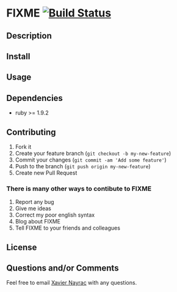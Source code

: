 FIXME [![Build Status](https://travis-ci.org/lkdjiin/FIXME.png)](https://travis-ci.org/lkdjiin/FIXME)
================


Description
-----------


Install
-------------------------


Usage
--------------------------



Dependencies
--------------------------

  * ruby >= 1.9.2

Contributing
-------------------------

1. Fork it
2. Create your feature branch (`git checkout -b my-new-feature`)
3. Commit your changes (`git commit -am 'Add some feature'`)
4. Push to the branch (`git push origin my-new-feature`)
5. Create new Pull Request

### There is many other ways to contibute to FIXME

1. Report any bug
2. Give me ideas
3. Correct my poor english syntax
4. Blog about FIXME
5. Tell FIXME to your friends and colleagues

License
--------------------------



Questions and/or Comments
--------------------------

Feel free to email [Xavier Nayrac](mailto:xavier.nayrac@gmail.com)
with any questions.
